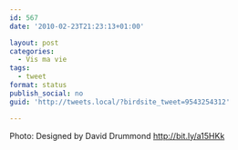 ```yaml
---
id: 567
date: '2010-02-23T21:23:13+01:00'

layout: post
categories:
  - Vis ma vie
tags:
  - tweet
format: status
publish_social: no
guid: 'http://tweets.local/?birdsite_tweet=9543254312'

---
```


Photo: Designed by David Drummond http://bit.ly/a15HKk